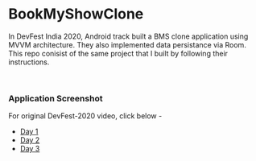 # BookMyShowClone

In DevFest India 2020, Android track built a BMS clone application using MVVM architecture. They also implemented data persistance via Room. 
This repo conisist of the same project that I built by following their instructions.

<br />

### Application Screenshot


For original DevFest-2020 video, click below -

- [Day 1](https://www.youtube.com/watch?v=C8k9mdb9NE8&t=6167s)
- [Day 2](https://www.youtube.com/watch?v=chtdrBvJpZ4&t=7100s)
- [Day 3](https://www.youtube.com/watch?v=chtdrBvJpZ4&t=7100s)
